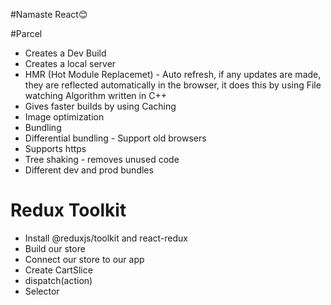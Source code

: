 #Namaste React😊

#Parcel
- Creates a Dev Build
- Creates a local server
- HMR (Hot Module Replacemet) - Auto refresh, if any updates are made, they are reflected automatically in the browser, it does this by using File watching Algorithm written in C++
- Gives faster builds by using Caching
- Image optimization
- Bundling
- Differential bundling - Support old browsers
- Supports https
- Tree shaking - removes unused code
- Different dev and prod bundles

# Redux Toolkit
- Install @reduxjs/toolkit and react-redux
- Build our store
- Connect our store to our app
- Create CartSlice
- dispatch(action)
- Selector